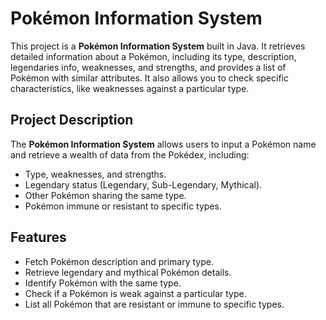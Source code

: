 # Pokémon Information System

This project is a **Pokémon Information System** built in Java. It retrieves detailed information about a Pokémon, including its type, description, legendaries info, weaknesses, and strengths, and provides a list of Pokémon with similar attributes. It also allows you to check specific characteristics, like weaknesses against a particular type.


## Project Description

The **Pokémon Information System** allows users to input a Pokémon name and retrieve a wealth of data from the Pokédex, including:
- Type, weaknesses, and strengths.
- Legendary status (Legendary, Sub-Legendary, Mythical).
- Other Pokémon sharing the same type.
- Pokémon immune or resistant to specific types.

## Features

- Fetch Pokémon description and primary type.
- Retrieve legendary and mythical Pokémon details.
- Identify Pokémon with the same type.
- Check if a Pokémon is weak against a particular type.
- List all Pokémon that are resistant or immune to specific types.

